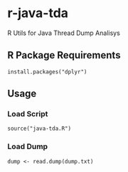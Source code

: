 # r-java-tda
R Utils for Java Thread Dump Analisys

## R Package Requirements

`install.packages("dplyr")`

## Usage

### Load Script
`source("java-tda.R")`

### Load Dump

`dump <- read.dump(dump.txt)`





